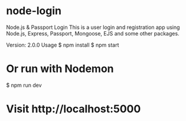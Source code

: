 # node-login
Node.js & Passport Login
This is a user login and registration app using Node.js, Express, Passport, Mongoose, EJS and some other packages.

Version: 2.0.0
Usage
$ npm install
$ npm start
# Or run with Nodemon
$ npm run dev

# Visit http://localhost:5000

